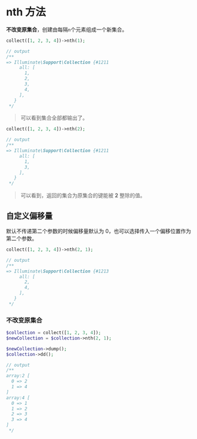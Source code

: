 # nth 方法

**不改变原集合**，创建由每隔`n`个元素组成一个新集合。

```php
collect([1, 2, 3, 4])->nth(1);

// output
/**
=> Illuminate\Support\Collection {#1211
     all: [
       1,
       2,
       3,
       4,
     ],
   }
 */
```
> 可以看到集合全部都输出了。


```php
collect([1, 2, 3, 4])->nth(2);

// output
/**
=> Illuminate\Support\Collection {#1211
     all: [
       1,
       3,
     ],
   }
 */
```
> 可以看到，返回的集合为原集合的键能被 **2** 整除的值。

        
## 自定义偏移量

默认不传递第二个参数的时候偏移量默认为 0，也可以选择传入一个偏移位置作为第二个参数。

```php
collect([1, 2, 3, 4])->nth(2, 1);

// output
/**
=> Illuminate\Support\Collection {#1213
     all: [
       2,
       4,
     ],
   }
 */
```

### 不改变原集合

```php
$collection = collect([1, 2, 3, 4]);
$newCollection = $collection->nth(2, 1);

$newCollection->dump();
$collection->dd();

// output
/**
array:2 [
  0 => 2
  1 => 4
]
array:4 [
  0 => 1
  1 => 2
  2 => 3
  3 => 4
]
 */
```
